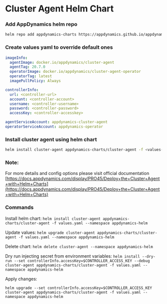 # Cluster Agent Helm Chart

### Add AppDynamics helm repo
```bash
helm repo add appdynamics-charts https://appdynamics.github.io/appdynamics-charts
```
### Create values yaml to override default ones
```yaml
imageInfo:
  agentImage: docker.io/appdynamics/cluster-agent
  agentTag: 20.7.0
  operatorImage: docker.io/appdynamics/cluster-agent-operator
  operatorTag: latest
  imagePullPolicy: Always                             

controllerInfo:
  url: <controller-url>
  account: <controller-account>
  username: <controller-username>
  password: <controller-password>
  accessKey: <controller-accesskey>

agentServiceAccount: appdynamics-cluster-agent
operatorServiceAccount: appdynamics-operator
```
### Install cluster agent using helm chart
```bash
helm install cluster-agent appdynamics-charts/cluster-agent -f <values-file>.yaml --namespace appdynamics
```
### Note:
For more details and config options please visit official documentation
[https://docs.appdynamics.com/display/PRO45/Deploy+the+Cluster+Agent+with+Helm+Charts](https://docs.appdynamics.com/display/PRO45/Deploy+the+Cluster+Agent+with+Helm+Charts)

### Commands

Install helm chart:
`helm install cluster-agent appdynamics-charts/cluster-agent -f values.yaml --namespace appdynamics-helm`

Update values:
`helm upgrade cluster-agent appdynamics-charts/cluster-agent -f values.yaml --namespace appdynamics-helm`

Delete chart:
`helm delete cluster-agent --namespace appdynamics-helm`

Dry run injecting secret from environment variables:
`helm install --dry-run --set controllerInfo.accessKey=$CONTROLLER_ACCESS_KEY --debug cluster-agent appdynamics-charts/cluster-agent -f values.yaml --namespace appdynamics-helm`

Apply changes:

`helm upgrade --set controllerInfo.accessKey=$CONTROLLER_ACCESS_KEY cluster-agent appdynamics-charts/cluster-agent -f values.yaml --namespace appdynamics-helm`

